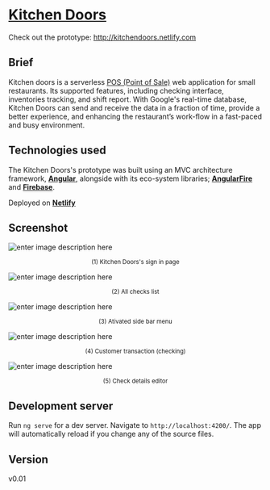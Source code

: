 # [Kitchen Doors](http://kitchendoors.netlify.com/)
Check out the prototype: http://kitchendoors.netlify.com

## Brief
Kitchen doors is a serverless [POS (Point of Sale)](https://en.wikipedia.org/wiki/Point_of_sale) web application for small restaurants. Its supported features, including checking interface, inventories tracking, and shift report. With Google's real-time database, Kitchen Doors can send and receive the data in a fraction of time, provide a better experience, and enhancing the restaurant’s work-flow in a fast-paced and busy environment. 
## Technologies used
The Kitchen Doors's prototype was built using an MVC architecture framework,  **[Angular](https://angular.io/)**, alongside with its eco-system libraries; **[AngularFire](https://github.com/angular/angularfire2)** and [**Firebase**](https://firebase.google.com/).

Deployed on **[Netlify](https://www.netlify.com/)**

##  Screenshot
![enter image description here](https://lh3.googleusercontent.com/BQNiLFxQaRev48wQbwI204hoe9QcCQVic_oQTrcYR85NkjfILxZqkSQn9QBIZjDkqp8YVJwjyAw "Sign in page")
<p align="center"><small>(1) Kitchen Doors's sign in page</small></p>

![enter image description here](https://lh3.googleusercontent.com/eKvrfJeO8g2sXATF79kj2Cal6dhQw18lIjQ_68VbVOEDt-lBQkCyq64aRfHF1D57ysWSrx556fs "All Checks list")
<p align="center"><small>(2) All checks list</small></p>

![enter image description here](https://lh3.googleusercontent.com/ue2w1TAlpZsHYe4LeknkW-7V2prkKxAkC292s5JfWKAptsQ6xP6fXumWB_uN-5OFkznd2j8dlNU "Side bar")

<p align="center"><small>(3) Ativated side bar menu</small></p>

![enter image description here](https://lh3.googleusercontent.com/jka12J1cBbV5MGYuopCIZKEUGzKmuHWxs5LqGo7Xt2_uerxm1TS2UfAaF_Xz1nM6DrhoqeUHX-Q "check transaction")

<p align="center"><small>(4) Customer  transaction (checking)</small></p>

![enter image description here](https://lh3.googleusercontent.com/a1W7mO8uNVCx9mkBBLlT9G4uqOqBgDrVRAGVNeCJJW2TdSELY3SwRNkY_2OHOyOdlhvkzoqjoHE "Check details")
<p align="center"><small>(5) Check details editor</small></p>

## Development server

Run `ng serve` for a dev server. Navigate to `http://localhost:4200/`. The app will automatically reload if you change any of the source files.

## Version
v0.01

